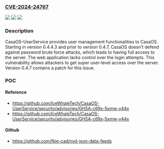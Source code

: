 ### [CVE-2024-24767](https://cve.mitre.org/cgi-bin/cvename.cgi?name=CVE-2024-24767)
![](https://img.shields.io/static/v1?label=Product&message=CasaOS-UserService&color=blue)
![](https://img.shields.io/static/v1?label=Version&message=%3D%20%3E%3D%200.4.4.3%2C%20%3C%200.4.7%20&color=brighgreen)
![](https://img.shields.io/static/v1?label=Vulnerability&message=CWE-307%3A%20Improper%20Restriction%20of%20Excessive%20Authentication%20Attempts&color=brighgreen)

### Description

CasaOS-UserService provides user management functionalities to CasaOS. Starting in version 0.4.4.3 and prior to version 0.4.7, CasaOS doesn't defend against password brute force attacks, which leads to having full access to the server. The web application lacks control over the login attempts. This vulnerability allows attackers to get super user-level access over the server. Version 0.4.7 contains a patch for this issue.

### POC

#### Reference
- https://github.com/IceWhaleTech/CasaOS-UserService/security/advisories/GHSA-c69x-5xmw-v44x
- https://github.com/IceWhaleTech/CasaOS-UserService/security/advisories/GHSA-c69x-5xmw-v44x

#### Github
- https://github.com/fkie-cad/nvd-json-data-feeds

